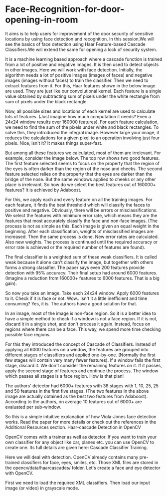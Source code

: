 # Face-Recognition-for-door-opening-in-room
It  aims is to help users for improvement of the door security of sensitive locations by using face detection and recognition.
In this session,We will see the basics of face detection using Haar Feature-based Cascade Classifiers.We will extend the same for opening a lock of security system.

It is a machine learning based approach where a cascade function is trained from a lot of positive and negative images. It is then used to detect objects in other images.
Here we will work with face detection. Initially, the algorithm needs a lot of positive images (images of faces) and negative images (images without faces) to train the classifier. Then we need to extract features from it. For this, Haar features shown in the below image are used. They are just like our convolutional kernel. Each feature is a single value obtained by subtracting sum of pixels under the white rectangle from sum of pixels under the black rectangle.

 Now, all possible sizes and locations of each kernel are used to calculate lots of features. (Just imagine how much computation it needs? Even a 24x24 window results over 160000 features). For each feature calculation, we need to find the sum of the pixels under white and black rectangles. To solve this, they introduced the integral image. However large your image, it reduces the calculations for a given pixel to an operation involving just four pixels. Nice, isn't it? It makes things super-fast.

But among all these features we calculated, most of them are irrelevant. For example, consider the image below. The top row shows two good features. The first feature selected seems to focus on the property that the region of the eyes is often darker than the region of the nose and cheeks. The second feature selected relies on the property that the eyes are darker than the bridge of the nose. But the same windows applied to cheeks or any other place is irrelevant. So how do we select the best features out of 160000+ features? It is achieved by Adaboost.

 For this, we apply each and every feature on all the training images. For each feature, it finds the best threshold which will classify the faces to positive and negative. Obviously, there will be errors or misclassifications. We select the features with minimum error rate, which means they are the features that most accurately classify the face and non-face images. (The process is not as simple as this. Each image is given an equal weight in the beginning. After each classification, weights of misclassified images are increased. Then the same process is done. New error rates are calculated. Also new weights. The process is continued until the required accuracy or error rate is achieved or the required number of features are found).

The final classifier is a weighted sum of these weak classifiers. It is called weak because it alone can't classify the image, but together with others forms a strong classifier. The paper says even 200 features provide detection with 95% accuracy. Their final setup had around 6000 features. (Imagine a reduction from 160000+ features to 6000 features. That is a big gain).

So now you take an image. Take each 24x24 window. Apply 6000 features to it. Check if it is face or not. Wow.. Isn't it a little inefficient and time consuming? Yes, it is. The authors have a good solution for that.

In an image, most of the image is non-face region. So it is a better idea to have a simple method to check if a window is not a face region. If it is not, discard it in a single shot, and don't process it again. Instead, focus on regions where there can be a face. This way, we spend more time checking possible face regions.

For this they introduced the concept of Cascade of Classifiers. Instead of applying all 6000 features on a window, the features are grouped into different stages of classifiers and applied one-by-one. (Normally the first few stages will contain very many fewer features). If a window fails the first stage, discard it. We don't consider the remaining features on it. If it passes, apply the second stage of features and continue the process. The window which passes all stages is a face region. How is that plan!

The authors' detector had 6000+ features with 38 stages with 1, 10, 25, 25 and 50 features in the first five stages. (The two features in the above image are actually obtained as the best two features from Adaboost). According to the authors, on average 10 features out of 6000+ are evaluated per sub-window.

So this is a simple intuitive explanation of how Viola-Jones face detection works. Read the paper for more details or check out the references in the Additional Resources section.
Haar-cascade Detection in OpenCV

OpenCV comes with a trainer as well as detector. If you want to train your own classifier for any object like car, planes etc. you can use OpenCV to create one. Its full details are given here: Cascade Classifier Training.

Here we will deal with detection. OpenCV already contains many pre-trained classifiers for face, eyes, smiles, etc. Those XML files are stored in the opencv/data/haarcascades/ folder. Let's create a face and eye detector with OpenCV.

First we need to load the required XML classifiers. Then load our input image (or video) in grayscale mode. 


